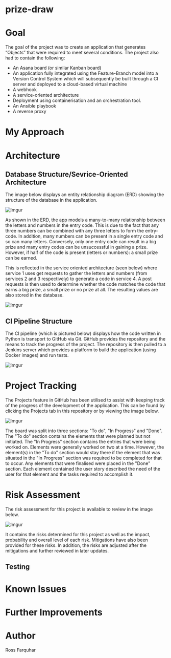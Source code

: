 # prize-draw
# Goal
The goal of the project was to create an application that generates “Objects” that were required to meet several conditions. The project also had to contain the following:

* An Asana board (or similar Kanban board)
* An application fully integrated using the Feature-Branch model into a Version Control System which will subsequently be built through a CI server and deployed to a cloud-based virtual machine
* A webhook
* A service-oriented architecture
* Deployment using containerisation and an orchestration tool.
* An Ansible playbook
* A reverse proxy

# My Approach
# Architecture
## Database Structure/Sevrice-Oriented Architecture 

The image below displays an entity relationship diagram (ERD) showing the structure of the database in the application.

![Imgur](https://i.imgur.com/DHJdwK4.png)

As shown in the ERD, the app models a many-to-many relationship between the letters and numbers in the entry code. This is due to the fact that any three numbers can be combined with any three letters to form the entry-code. In addition, many numbers can be present in a single entry code and so can many letters. Conversely, only one entry code can result in a big prize and many entry codes can be unsuccessful in gaining a prize. However, if half of the code is present (letters or numbers): a small prize can be earned.

This is reflected in the service oriented architecture (seen below) where service 1 uses get requests to gather the letters and numbers (from services 2 and 3 respectively) to generate a code in service 4. A post requests is then used to determine whether the code matches the code that earns a big prize, a small prize or no prize at all. The resulting values are also stored in the database.

![Imgur](https://i.imgur.com/nCUcKIX.png?1)

## CI Pipeline Structure
The CI pipeline (which is pictured below) displays how the code written in Python is transport to GitHub via Git. GitHub provides the repository and the means to track the progress of the project. The repository is then pulled to a Jenkins server which provides a platform to build the application (using Docker images) and run tests. 

![Imgur](https://i.imgur.com/ktSBUEz.png)

# Project Tracking
The Projects feature in GitHub has been utilised to assist with keeping track of the progress of the development of the application. This can be found by clicking the Projects tab in this repository or by viewing the image below.

![Imgur](https://i.imgur.com/yqYkMdc.png?1)

The board was split into three sections: "To do", "In Progress" and "Done". The "To do" section contains the elements that were planned but not initiated. The "In Progress" section contains the entries that were being worked on. Elements were generally worked on two at a time. However, the element(s) in the "To do" section would stay there if the element that was situated in the "In Progress" section was required to be completed for that to occur. Any elements that were finalised were placed in the "Done" section. Each element contained the user story described the need of the user for that element and the tasks required to accomplish it.

# Risk Assessment
The risk assessment for this project is available to review in the image below.

![Imgur](https://i.imgur.com/c0ysCNU.png?1)

It contains the risks determined for this project as well as the impact, probability and overall level of each risk. Mitigations have also been provided for these risks. In addition, the risks are adjusted after the mitigations and further reviewed in later updates.

## Testing
# Known Issues
# Further Improvements
# Author
Ross Farquhar

